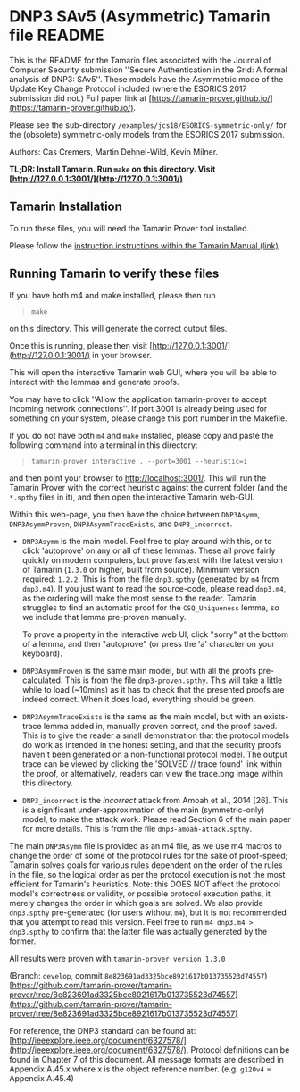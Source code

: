 DNP3 SAv5 (Asymmetric) Tamarin file README
==========================================

This is the README for the Tamarin files associated with the Journal of Computer Security submission 
''Secure Authentication in the Grid: A formal analysis of DNP3: SAv5''.
These models have the Asymmetric mode of the Update Key Change Protocol included (where the ESORICS
2017 submission did not.) Full paper link at [https://tamarin-prover.github.io/](https://tamarin-prover.github.io/).

Please see the sub-directory `/examples/jcs18/ESORICS-symmetric-only/` for the (obsolete) symmetric-only models from the ESORICS 2017 submission.

Authors: Cas Cremers, Martin Dehnel-Wild, Kevin Milner.

**TL;DR: Install Tamarin. Run `make` on this directory. Visit [http://127.0.0.1:3001/](http://127.0.0.1:3001/)**


Tamarin Installation
--------------------

To run these files, you will need the Tamarin Prover tool installed.

Please follow the [instruction instructions within the Tamarin Manual (link)](https://tamarin-prover.github.io/manual/book/002_installation.html).



Running Tamarin to verify these files
-------------------------------------

If you have both m4 and make installed, please then run

>     make

on this directory. This will generate the correct output files.

Once this is running, please then visit [http://127.0.0.1:3001/](http://127.0.0.1:3001/) in your browser.

This will open the interactive Tamarin web GUI, where you will be able to interact with the lemmas and generate proofs.


You may have to click ''Allow the application tamarin-prover to accept incoming network connections''.
If port 3001 is already being used for something on your system, please change this port number in the Makefile.

If you do not have both `m4` and `make` installed, please copy and paste the following command into a terminal in this directory:

>     tamarin-prover interactive . --port=3001 --heuristic=i

and then point your browser to [http://localhost:3001/](http://localhost:3001/).
This will run the Tamarin Prover with the correct heuristic against the current folder (and the `*.spthy` files in it), and then open the interactive Tamarin web-GUI.

Within this web-page, you then have the choice between `DNP3Asymm`,
`DNP3AsymmProven`, `DNP3AsymmTraceExists`, and `DNP3_incorrect`.

- `DNP3Asymm` is the main model. Feel free to play around with this, or to click
  'autoprove' on any or all of these lemmas. These all prove fairly
  quickly on modern computers, but prove fastest with the latest version of
  Tamarin (`1.3.0` or higher, built from source). Minimum version required: `1.2.2`. This is
  from the file `dnp3.spthy` (generated by `m4` from `dnp3.m4`). If you just want
  to read the source-code, please read `dnp3.m4`, as the ordering will make the
  most sense to the reader. Tamarin struggles to find an automatic proof for
  the `CSQ_Uniqueness` lemma, so we include that lemma pre-proven manually.

  To prove a property in the interactive web UI, click "sorry" at the bottom
  of a lemma, and then "autoprove" (or press the 'a' character on your keyboard).

- `DNP3AsymmProven` is the same main model, but with all the proofs pre-
  calculated. This is from the file `dnp3-proven.spthy`. This will take a
  little while to load (~10mins) as it has to check that the presented proofs
  are indeed correct. When it does load, everything should be green.

- `DNP3AsymmTraceExists` is the same as the main model, but with an exists-trace
  lemma added in, manually proven correct, and the proof saved. This is to give
  the reader a small demonstration that the protocol models do work as intended
  in the honest setting, and that the security proofs haven't been generated on
  a non-functional protocol model. The output trace can be viewed by clicking
  the 'SOLVED // trace found' link within the proof, or alternatively, readers
  can view the trace.png image within this directory.

- `DNP3_incorrect` is the *incorrect* attack from Amoah et al., 2014 [26]. This is a
  significant under-approximation of the main (symmetric-only) model, to make
  the attack work. Please read Section 6 of the main paper for more details.
  This is from the file `dnp3-amoah-attack.spthy`.


The main `DNP3Asymm` file is provided as an m4 file, as we use m4 macros to change
the order of some of the protocol rules for the sake of proof-speed; Tamarin
solves goals for various rules dependent on the order of the rules in the file,
so the logical order as per the protocol execution is not the most efficient for
Tamarin's heuristics. Note: this DOES NOT affect the protocol model's
correctness or validity, or possible protocol execution paths, it merely changes
the order in which goals are solved. We also provide `dnp3.spthy` pre-generated
(for users without `m4`), but it is not recommended that you attempt to read this
version. Feel free to run `m4 dnp3.m4 > dnp3.spthy` to confirm that the latter
file was actually generated by the former.


All results were proven with `tamarin-prover version 1.3.0`

(Branch: `develop`, commit `8e823691ad3325bce8921617b013735523d74557`)
[https://github.com/tamarin-prover/tamarin-prover/tree/8e823691ad3325bce8921617b013735523d74557](https://github.com/tamarin-prover/tamarin-prover/tree/8e823691ad3325bce8921617b013735523d74557)

For reference, the DNP3 standard can be found at: [http://ieeexplore.ieee.org/document/6327578/](http://ieeexplore.ieee.org/document/6327578/).
Protocol definitions can be found in Chapter 7 of this document.
All message formats are described in Appendix A.45.x where x is the
object reference number. (e.g. `g120v4` = Appendix A.45.4)
